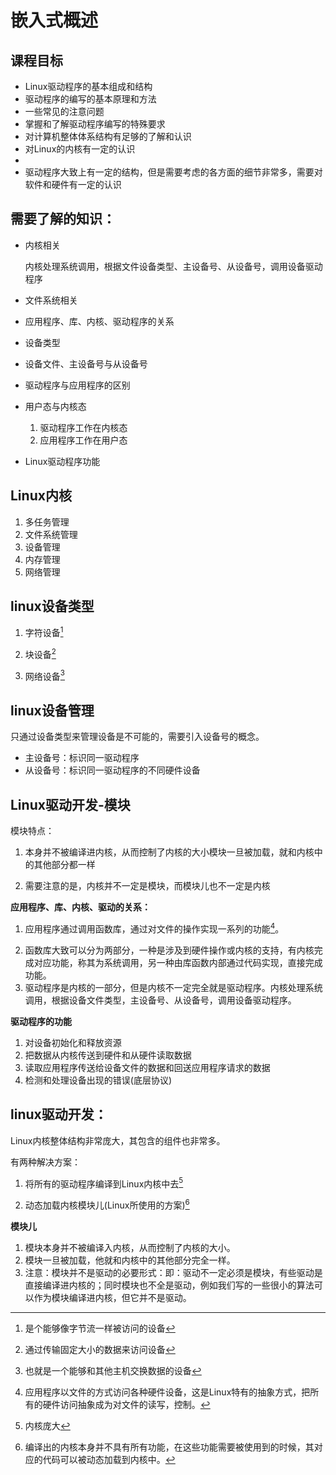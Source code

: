 # 嵌入式概述

## 课程目标

* Linux驱动程序的基本组成和结构
* 驱动程序的编写的基本原理和方法
* 一些常见的注意问题
* 掌握和了解驱动程序编写的特殊要求
* 对计算机整体体系结构有足够的了解和认识
* 对Linux的内核有一定的认识
* 
* 驱动程序大致上有一定的结构，但是需要考虑的各方面的细节非常多，需要对软件和硬件有一定的认识

## 需要了解的知识：

* 内核相关

  内核处理系统调用，根据文件设备类型、主设备号、从设备号，调用设备驱动程序

* 文件系统相关

* 应用程序、库、内核、驱动程序的关系

* 设备类型

* 设备文件、主设备号与从设备号

* 驱动程序与应用程序的区别

* 用户态与内核态

  1. 驱动程序工作在内核态
  2. 应用程序工作在用户态

* Linux驱动程序功能

## Linux内核

1. 多任务管理
2. 文件系统管理
3. 设备管理
4. 内存管理
5. 网络管理

## linux设备类型

1. 字符设备[^1]

   [^1]: 是个能够像字节流一样被访问的设备

2. 块设备[^2]

   [^2]: 通过传输固定大小的数据来访问设备

3. 网络设备[^3]

   [^3]: 也就是一个能够和其他主机交换数据的设备

## linux设备管理

只通过设备类型来管理设备是不可能的，需要引入设备号的概念。

* 主设备号：标识同一驱动程序
* 从设备号：标识同一驱动程序的不同硬件设备

## Linux驱动开发-模块

模块特点：

1. 本身并不被编译进内核，从而控制了内核的大小模块一旦被加载，就和内核中的其他部分都一样

2. 需要注意的是，内核并不一定是模块，而模块儿也不一定是内核




**应用程序、库、内核、驱动的关系：**

1. 应用程序通过调用函数库，通过对文件的操作实现一系列的功能[^注释：]。  

[^注释：]: 应用程序以文件的方式访问各种硬件设备，这是Linux特有的抽象方式，把所有的硬件访问抽象成为对文件的读写，控制。

2. 函数库大致可以分为两部分，一种是涉及到硬件操作或内核的支持，有内核完成对应功能，称其为系统调用，另一种由库函数内部通过代码实现，直接完成功能。
3. 驱动程序是内核的一部分，但是内核不一定完全就是驱动程序。内核处理系统调用，根据设备文件类型，主设备号、从设备号，调用设备驱动程序。

**驱动程序的功能**

1. 对设备初始化和释放资源
2. 把数据从内核传送到硬件和从硬件读取数据
3. 读取应用程序传送给设备文件的数据和回送应用程序请求的数据
4. 检测和处理设备出现的错误(底层协议)

## linux驱动开发：

Linux内核整体结构非常庞大，其包含的组件也非常多。

有两种解决方案：

1. 将所有的驱动程序编译到Linux内核中去[^缺点]

[^缺点]: 内核庞大

2. 动态加载内核模块儿(Linux所使用的方案)[^特点]

   [^特点]: 编译出的内核本身并不具有所有功能，在这些功能需要被使用到的时候，其对应的代码可以被动态加载到内核中。

**模块儿**

1. 模块本身并不被编译入内核，从而控制了内核的大小。
2. 模块一旦被加载，他就和内核中的其他部分完全一样。
3. 注意：模块并不是驱动的必要形式：即：驱动不一定必须是模块，有些驱动是直接编译进内核的；同时模块也不全是驱动，例如我们写的一些很小的算法可以作为模块编译进内核，但它并不是驱动。

